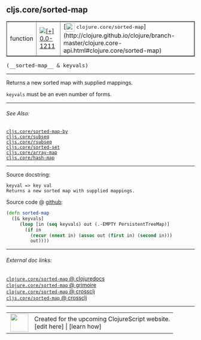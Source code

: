 ## cljs.core/sorted-map



 <table border="1">
<tr>
<td>function</td>
<td><a href="https://github.com/cljsinfo/cljs-api-docs/tree/0.0-1211"><img valign="middle" alt="[+] 0.0-1211" title="Added in 0.0-1211" src="https://img.shields.io/badge/+-0.0--1211-lightgrey.svg"></a> </td>
<td>
[<img height="24px" valign="middle" src="http://i.imgur.com/1GjPKvB.png"> <samp>clojure.core/sorted-map</samp>](http://clojure.github.io/clojure/branch-master/clojure.core-api.html#clojure.core/sorted-map)
</td>
</tr>
</table>


 <samp>
(__sorted-map__ & keyvals)<br>
</samp>

---

Returns a new sorted map with supplied mappings.

`keyvals` must be an even number of forms.



---


###### See Also:

[`cljs.core/sorted-map-by`](../cljs.core/sorted-map-by.md)<br>
[`cljs.core/subseq`](../cljs.core/subseq.md)<br>
[`cljs.core/rsubseq`](../cljs.core/rsubseq.md)<br>
[`cljs.core/sorted-set`](../cljs.core/sorted-set.md)<br>
[`cljs.core/array-map`](../cljs.core/array-map.md)<br>
[`cljs.core/hash-map`](../cljs.core/hash-map.md)<br>

---


Source docstring:

```
keyval => key val
Returns a new sorted map with supplied mappings.
```


Source code @ [github](https://github.com/clojure/clojurescript/blob/r2814/src/cljs/cljs/core.cljs#L7158-L7165):

```clj
(defn sorted-map
  ([& keyvals]
     (loop [in (seq keyvals) out (.-EMPTY PersistentTreeMap)]
       (if in
         (recur (nnext in) (assoc out (first in) (second in)))
         out))))
```

<!--
Repo - tag - source tree - lines:

 <pre>
clojurescript @ r2814
└── src
    └── cljs
        └── cljs
            └── <ins>[core.cljs:7158-7165](https://github.com/clojure/clojurescript/blob/r2814/src/cljs/cljs/core.cljs#L7158-L7165)</ins>
</pre>

-->

---



###### External doc links:

[`clojure.core/sorted-map` @ clojuredocs](http://clojuredocs.org/clojure.core/sorted-map)<br>
[`clojure.core/sorted-map` @ grimoire](http://conj.io/store/v1/org.clojure/clojure/1.7.0-beta3/clj/clojure.core/sorted-map/)<br>
[`clojure.core/sorted-map` @ crossclj](http://crossclj.info/fun/clojure.core/sorted-map.html)<br>
[`cljs.core/sorted-map` @ crossclj](http://crossclj.info/fun/cljs.core.cljs/sorted-map.html)<br>

---

 <table>
<tr><td>
<img valign="middle" align="right" width="48px" src="http://i.imgur.com/Hi20huC.png">
</td><td>
Created for the upcoming ClojureScript website.<br>
[edit here] | [learn how]
</td></tr></table>

[edit here]:https://github.com/cljsinfo/cljs-api-docs/blob/master/cljsdoc/cljs.core/sorted-map.cljsdoc
[learn how]:https://github.com/cljsinfo/cljs-api-docs/wiki/cljsdoc-files

<!--

This information was too distracting to show to readers, but I'll leave it
commented here since it is helpful to:

- pretty-print the data used to generate this document
- and show how to retrieve that data



The API data for this symbol:

```clj
{:description "Returns a new sorted map with supplied mappings.\n\n`keyvals` must be an even number of forms.",
 :ns "cljs.core",
 :name "sorted-map",
 :signature ["[& keyvals]"],
 :history [["+" "0.0-1211"]],
 :type "function",
 :related ["cljs.core/sorted-map-by"
           "cljs.core/subseq"
           "cljs.core/rsubseq"
           "cljs.core/sorted-set"
           "cljs.core/array-map"
           "cljs.core/hash-map"],
 :full-name-encode "cljs.core/sorted-map",
 :source {:code "(defn sorted-map\n  ([& keyvals]\n     (loop [in (seq keyvals) out (.-EMPTY PersistentTreeMap)]\n       (if in\n         (recur (nnext in) (assoc out (first in) (second in)))\n         out))))",
          :title "Source code",
          :repo "clojurescript",
          :tag "r2814",
          :filename "src/cljs/cljs/core.cljs",
          :lines [7158 7165]},
 :full-name "cljs.core/sorted-map",
 :clj-symbol "clojure.core/sorted-map",
 :docstring "keyval => key val\nReturns a new sorted map with supplied mappings."}

```

Retrieve the API data for this symbol:

```clj
;; from Clojure REPL
(require '[clojure.edn :as edn])
(-> (slurp "https://raw.githubusercontent.com/cljsinfo/cljs-api-docs/catalog/cljs-api.edn")
    (edn/read-string)
    (get-in [:symbols "cljs.core/sorted-map"]))
```

-->
